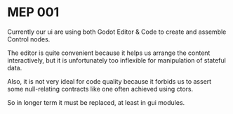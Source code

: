 # MEP 001

Currently our ui are using both Godot Editor & Code to create and assemble Control nodes.

The editor is quite convenient because it helps us arrange the content interactively, but
it is unfortunately too inflexible for manipulation of stateful data.

Also, it is not very ideal for code quality because it forbids us to assert some null-relating contracts like one often achieved using ctors.

So in longer term it must be replaced, at least in gui modules.
